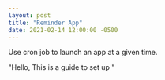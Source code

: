 ```yaml
---
layout: post
title: "Reminder App"
date: 2021-02-14 12:00:00 -0500
---
```


Use cron job to launch an app at a given time.

"Hello, This is a guide to set up "
